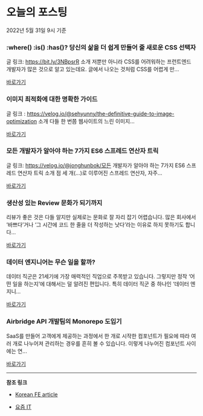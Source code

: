 # 오늘의 포스팅 
2022년 5월 31일 9시 기준 

###  :where() :is() :has()? 당신의 삶을 더 쉽게 만들어 줄 새로운 CSS 선택자 

 글 링크: https://bit.ly/3NBpsrR 소개 저뿐만 아니라 CSS를 어려워하는 프런트엔드 개발자가 많은 것으로 알고 있는데요. 글에서 나오는 것처럼 CSS를 어렵게 만... 

 [바로가기](https://kofearticle.substack.com/p/korean-fe-article-where-is-has-css) 

###  이미지 최적화에 대한 명확한 가이드 

 글 링크 : https://velog.io/@sehyunny/the-definitive-guide-to-image-optimization 소개 다들 한 번쯤 웹사이트의 느린 이미지... 

 [바로가기](https://kofearticle.substack.com/p/korean-fe-article--3fc) 

###  모든 개발자가 알아야 하는 7가지 ES6 스프레드 연산자 트릭 

 글 링크: https://velog.io/@jonghunbok/모든 개발자가 알아야 하는 7가지 ES6 스프레드 연산자 트릭 소개 점 세 개(…)로 이루어진 스프레드 연산자, 자주... 

 [바로가기](https://kofearticle.substack.com/p/korean-fe-article-7-es6-) 

### 생산성 있는 Review 문화가 되기까지 

 리뷰가 좋은 것은 다들 알지만 실제로는 문화로 잘 자리 잡기 어렵습니다. 많은 회사에서 ‘바쁘다’거나 ‘그 시간에 코드 한 줄을 더 작성하는 낫다’라는 이유로 하지 못하기도 합니다... 

 [바로가기](https://yozm.wishket.com/magazine/detail/1497/) 

### 데이터 엔지니어는 무슨 일을 할까? 

 데이터 직군은 21세기에 가장 매력적인 직업으로 주목받고 있습니다. 그렇지만 정작 ‘어떤 일을 하는지’에 대해서는 덜 알려진 편입니다. 특히 데이터 직군 중 하나인 ‘데이터 엔지니... 

 [바로가기](https://yozm.wishket.com/magazine/detail/1496/) 

### Airbridge API 개발팀의 Monorepo 도입기 

 SaaS를 만들어 고객에게 제공하는 과정에서 한 개로 시작한 컴포넌트가 필요에 따라 여러 개로 나누어져 관리하는 경우를 흔히 볼 수 있습니다. 이렇게 나누어진 컴포넌트 사이에는 연... 

 [바로가기](https://yozm.wishket.com/magazine/detail/1487/) 

---

**참조 링크**

- [Korean FE article](https://kofearticle.substack.com) 

- [요즘 IT](https://yozm.wishket.com/magazine) 

